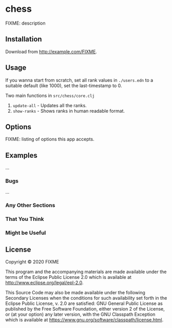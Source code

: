 # chess

FIXME: description

## Installation

Download from http://example.com/FIXME.

## Usage

If you wanna start from scratch, set all rank values in `./users.edn` to a suitable default (like 1000), set the last-timestamp to 0.

Two main functions in `src/chess/core.clj`

1. `update-all` - Updates all the ranks.
2. `show-ranks` - Shows ranks in human readable format.

## Options

FIXME: listing of options this app accepts.

## Examples

...

### Bugs

...

### Any Other Sections
### That You Think
### Might be Useful

## License

Copyright © 2020 FIXME

This program and the accompanying materials are made available under the
terms of the Eclipse Public License 2.0 which is available at
http://www.eclipse.org/legal/epl-2.0.

This Source Code may also be made available under the following Secondary
Licenses when the conditions for such availability set forth in the Eclipse
Public License, v. 2.0 are satisfied: GNU General Public License as published by
the Free Software Foundation, either version 2 of the License, or (at your
option) any later version, with the GNU Classpath Exception which is available
at https://www.gnu.org/software/classpath/license.html.
